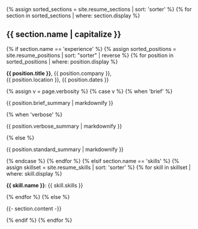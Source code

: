 {% assign sorted_sections = site.resume_sections | sort: 'sorter' %}
{% for section in sorted_sections | where: section.display %}
<h2>{{ section.name | capitalize }}</h2>
  {% if section.name == 'experience' %}
    {% assign sorted_positions = site.resume_positions | sort: "sorter" | reverse %}
    {% for position in sorted_positions | where: position.display %}
<p><strong>{{ position.title }}</strong>, {{ position.company }},<br/>{{ position.location }}, {{ position.dates }}</p>
        {% assign v = page.verbosity %}
        {% case v %}
          {% when 'brief' %}
<p>{{ position.brief_summary | markdownify }}</p>
          {% when 'verbose' %}
<p>{{ position.verbose_summary | markdownify }}</p>
          {% else %}
<p>{{ position.standard_summary | markdownify }}</p>
        {% endcase %}
    {% endfor %}
  {% elsif section.name == 'skills' %}
    {% assign skillset = site.resume_skills | sort: 'sorter' %}
    {% for skill in skillset | where: skill.display %}
<p><strong>{{ skill.name }}</strong>: {{ skill.skills }}</p>
    {% endfor %}
  {% else %}
<p>{{- section.content -}}</p>
  {% endif %}
{% endfor %}
